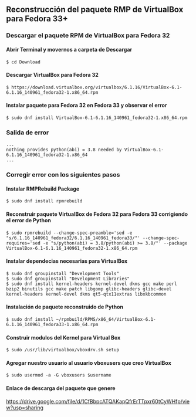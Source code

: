 ## Reconstrucción del paquete RMP de VirtualBox para Fedora 33+

### Descargar el paquete RPM de VirtualBox para Fedora 32

#### Abrir Terminal y movernos a carpeta de Descargar

```
$ cd Download
```

#### Descargar VirtualBox para Fedora 32
```
$ https://download.virtualbox.org/virtualbox/6.1.16/VirtualBox-6.1-6.1.16_140961_fedora32-1.x86_64.rpm
```

#### Instalar paquete para Fedora 32 en Fedora 33 y observar el error
```
$ sudo dnf install VirtualBox-6.1-6.1.16_140961_fedora32-1.x86_64.rpm
```

### Salida de error
```
... 
nothing provides python(abi) = 3.8 needed by VirtualBox-6.1-6.1.16_140961_fedora32-1.x86_64
...
```

### Corregir error con los siguientes pasos

#### Instalar RMPRebuild Package
```
$ sudo dnf install rpmrebuild
```

#### Reconstruir paquete VirtualBox de Fedora 32 para Fedora 33 corrigiendo el error de Python
```
$ sudo rpmrebuild --change-spec-preamble='sed -e "s/6.1.16_140961_fedora32/6.1.16_140961_fedora33/"' --change-spec-requires='sed -e "s/python(abi) = 3.8/python(abi) >= 3.8/"' --package VirtualBox-6.1-6.1.16_140961_fedora32-1.x86_64.rpm
```

#### Instalar dependecias necesarias para VirtualBox
```
$ sudo dnf groupinstall "Development Tools"
$ sudo dnf groupinstall "Development Libraries"
$ sudo dnf install kernel-headers kernel-devel dkms gcc make perl bzip2 binutils gcc make patch libgomp glibc-headers glibc-devel kernel-headers kernel-devel dkms qt5-qtx11extras libxkbcommon
```

#### Instalación de paquete reconstruido de Python
```
$ sudo dnf install ~/rpmbuild/RPMS/x86_64/VirtualBox-6.1-6.1.16_140961_fedora33-1.x86_64.rpm
```

#### Construir modulos del Kernel para Virtual Box
```
$ sudo /usr/lib/virtualbox/vboxdrv.sh setup
```

#### Agregar nuestro usuario al usuario vboxusers que creo VirtualBox
```
$ sudo usermod -a -G vboxusers $username
```
#### Enlace de descarga del paquete que genere
https://drive.google.com/file/d/1CfBbpcATQAKapQfrErTTpxr60tCyWHfp/view?usp=sharing
